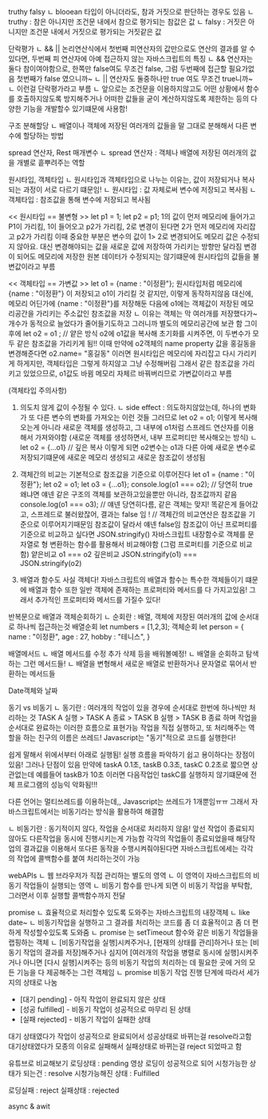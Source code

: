 truthy falsy
ㄴ blooean 타입이 아니더라도, 참과 거짓으로 판단하는 경우도 있음
ㄴ truthy : 참은 아니지만 조건문 내에서 참으로 평가되는 참값은 값
ㄴ falsy : 거짓은 아니지만 조건문 내에서 거짓으로 평가되는 거짓같은 값



단락평가
ㄴ && || 논리연산식에서 첫번째 피연산자의 값만으로도 연산의 결과를 알 수 있다면, 두번째 피 연산자에 아예 접근하지 않는 자바스크립트의 특징
ㄴ && 연산자는 둘다 참이여야함으로, 한쪽만 false여도 무조건 false, 그럼 두번째에 접근할 필요가없음 첫번째가 false 였으니까~ 
ㄴ || 연산자도 둘중하나만 true 여도 무조건 true니까~ 
ㄴ 이런걸 단락평가라고 부름 
ㄴ 앞으로는 조건문을 이용하지않고도 어떤 상황에서 함수를 호출하지않도록 방지해주거나 어떠한 값들을 굳이 계산하지않도록 제한하는 등의 다양한 기능을 개발할수 있기떄문에 사용함!



구조 분해할당
ㄴ 배열이나 객체에 저장된 여러개의 값들을 말 그대로 분해해서 다른 변수에 할당하는 방법



spread 연산자, Rest 매개변수
ㄴ spread 연산자 : 객체나 배열에 저장된 여러개의 값을 개별로 흩뿌려주는 역할



원시타입, 객체타입
ㄴ 원시타입과 객체타입으로 나누는 이유는, 값이 저장되거나 복사되는 과정이 서로 다르기 떄문임!
ㄴ 원시타입 : 값 자체로써 변수에 저장되고 복사됨
ㄴ 객체타입 : 참조값을 통해 변수에 저장되고 복사됨 

<< 원시타입 == 불변형 >> 
let p1 = 1;
let p2 = p1;
1의 값이 먼저 메모리에 들어가고 P1이 가리킴, 
1이 들어오고 p2가 가리킴,
2로 변경이 된다면 2가 먼저 메모리에 자리잡고 p2가 가리킴
이때 중요한 부분은 변수의 값이 1> 2로 변경되어도 메모리 값은 수정되지 않아요. 대신 변경해야되는 값을 새로운 값에 저장하여 가리키는 방향만 달라짐
변경이 되어도 메모리에 저장한 원본 데이터가 수정되지는 않기떄문에 원시타입의 값들을 불변값이라고 부름

<< 객체타입 == 가변값 >>
let o1 = {name : "이정환"};
원시타입처럼 메모리에 {name : "이정환"} 이 저장되고 o1이 가리킬 것 같지만, 이렇게 동작하지않음
대신에, 메모리 어딘가에  {name : "이정환"}를 저장해둔 다음에 o1에는 객체값이 저장된 메모리공간을 가리키는 주소값인 참조값을 저장
ㄴ 이유는 객체는 막 여러개를 저장했다가~ 개수가 동적으로 늘었다가 줄어들기도하고 그러니까 별도의 메모리공간에 보관 함
그이후에 
let o2 = o1 ; // 얕은 방식
o2에 o1값을 복사해 초기화를 시켜주면, 이 두변수가 모두 같은 참조값을 가리키게 됨!! 
이때 만약에 o2객체의 name property 값을 홍길동을 변경해준다면
o2.name= "홍길동" 
이러면 원시타입은 메모리에 자리잡고 다시 가리키게 하게지만, 
객체타입은 그렇게 하지않고 그냥 수정해버림 그래서 같은 참조값을 가리키고 있었으므로, o1값도 바뀜 
메모리 자체르 바꿔버리므로 가변값이라고 부름

(객체타입 주의사항)
1. 의도치 않게 값이 수정될 수 있다.
ㄴ side effect : 의도하지않았는데, 하나의 변화가 또 다른 변수의 변화를 가져오는 이런 것들 
그러므로 let o2 = o1; 이렇게 복사해오는게 아니라 새로운 객체를 생성하고, 그 내부에 o1처럼 스프레드 연산자를 이용해서 가져와야함
(새로운 객체를 생성하면서, 내부 프로퍼티만 복사해오는 방식)
ㄴ let o2 = {...o1} // 깊은 복사
이렇게 되면 o2변수는 o1과 다른 아예 새로운 변수로 저장되기떄문에 새로운 메모리 생성되고 새로운 참조값이 생성됨
2. 객체간의 비교는 기본적으로 참조값을 기준으로 이루어진다
let o1 = {name : "이정환"};
let o2 = o1; 
let o3 = {...o1}; 
console.log(o1 === o2); // 당연히 true 왜냐면 얘넨 같은 구조의 객체를 보관하고있을뿐만 아니라, 참조값까지 같음 
console.log(o1 === o3);  // 얘넨 당연히다름, 같은 객체는 맞지! 똑같은게 들어갔고, 스프레드로 불러왔잖어, 결과는 false 임 ! 
// 객체간의 비교연산은 참조값을 기준으로 이루어지기때문임 참조값이 달라서 얘넨 false임
참조값이 아닌 프로퍼티를 기준으로 비교하고 싶다면
JSON.stringify() 자바스크립트 내장함수로 객체를 문자열로 형 변환하는 함수를 활용해서 비교해야함 (그럼 프로퍼티를 기준으로 비교함)
얕은비교 
o1 === o2
깊은비교
JSON.stringify(o1) === JSON.stringify(o2)

3. 배열과 함수도 사실 객체다!
자바스크립트의 배열과 함수는 특수한 객체들이기 떄문에 배열과 함수 또한 
일반 객체에 존재하는 프로퍼티와 메서드를 다 가지고있음! 그래서 추가적인
프로퍼티와 메서드를 가질수 있다! 



반복문으로 배열과 객체순회하기
ㄴ 순회란 : 배열, 객체에 저장된 여러개의 값에 순서대로 하나씩 접근하는것
배열순회
let numbers = [1,2,3];
객체순회
let person = {
    name : "이정환",
    age : 27,
    hobby : "테니스",
}



배열메서드
ㄴ 배열 메서드를 수정 추가 삭제 등을 배워볼예정! 
ㄴ 배열을 순회하고 탐색하는 그런 메서드들!
ㄴ 배열을 변형해서 새로운 배열로 반환하거나 문자열로 묶어서 반환하는 메서드들



Date객체와 날짜



동기 vs 비동기
ㄴ 동기란 : 여러개의 작업이 있을 경우에 순서대로 한번에 하나씩만 처리하는 것
TASK A 실행 > TASK A 종료 > TASK B 실행 > TASK B 종료 하며 작업을 순서대로 완료하는 이러한 흐름으로 표현가능
작업을 직접 실행하고, 또 처리해주는 역할을 하는 친구의 이름은 쓰레드!
Javascript는 "동기"적으로 코드를 실행한다!

쉽게 말해서 위에서부터 아래로 실행됨! 실행 흐름을 파악하기 쉽고 용이하다는 장점이 있음!
그러나 단점이 있음
만약에 taskA 0.1초, taskB 0.3초, taskC 0.2초로 짧으면 상관없는데 예를들어 taskB가 10초 이러면 다음작업인 taskC를 실행하지 않기떄문에 전체 프로그램의 성능익 악화됨!!!

다른 언어는 멀티쓰레드를 이용하는데,, Javascript는 쓰레드가 1개뿐임ㅠㅠ 
그래서 자바스크립트에서는 비동기라는 방식을 활용하여 해결함

ㄴ 비동기란 : 동기적이지 않다, 작업을 순서대로 처리하지 않음!
앞선 작업이 종료되지않아도 다른작업을 동시에 진행시키는게 가능함
각각의 작업들이 종료되었을때 해당작업의 결과값을 이용해서 또다른 동작을 수행시켜줘야된다면 자바스크립트에세는 각각의 작업에 콜백함수를 붙여 처리하는것이 가능

 webAPIs 
 ㄴ 웹 브라우저가 직접 관리하는 별도의 영역
 ㄴ 이 영역이 자바스크립트의 비동기 작업들이 실행되는 영역
 ㄴ 비동기 함수를 만나게 되면 이 비동기 작업을 부탁함, 그러면서 이후 실행할 콜백함수까지 전달



promise
ㄴ 효율적으로 처리할수 있도록 도와주는 자바스크립트의 내장객체
ㄴ like date~ 
ㄴ 비동기작업을 실행하고 그 결과를 처리하는 코드를 좀 더 효율적이고 좀 더 편하게 작성할수있도록 도와줌
ㄴ promise 는 setTimeout 함수와 같은 비동기 작업들을 랩핑하는 객체
ㄴ [비동기작업을 실행]시켜주거나, [현재의 상태를 관리]하거나 또는 [비동기 작업의 결과를 저장]해주거나 심지어 [여러개의 작업을 병렬로 동시에 실행]시켜주거나 아니면 [다시 실행]시켜주는 등의 비동기 작업의 처리하는 데 필요한 곳에 거의 모든 기능을 다 제공해주는 그런 객체임 
ㄴ promise 비동기 작업 진행 단계에 따라서 세가지의 상태로 나눔
- [대기 pending] - 아직 작업이 완료되지 않은 상태
- [성공 fulfilled] - 비동기 작업이 성공적으로 마무리 된 상태
- [실패 rejected] - 비동기 작업이 실패한 상태

대기 상태였다가 작업이 성공적으로 완료되어서 성공상태로 바뀌는걸 resolve라고함
대기상태였다가 모종의 이유로 실패해서 실패상태로 바뀌는걸 reject 되었따고 함 

유튜브로 비교해보기
로딩상태 : pending 
영상 로딩이 성공적으로 되어 시청가능한 상태가 되는건 : resolve
시청가능해진 상태 : Fulfilled

로딩실패 : reject
실패상태 : rejected


async & awit

